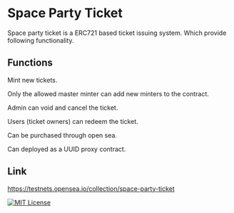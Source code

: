 
# Space Party Ticket
Space party ticket is a ERC721 based ticket issuing system. Which provide following functionality.




## Functions
Mint new tickets.

Only the allowed master minter can add new minters to the contract.

Admin can void and cancel the ticket.

Users (ticket owners) can redeem the ticket.

Can be purchased through open sea.

Can deployed as a UUID proxy contract.


## Link
https://testnets.opensea.io/collection/space-party-ticket


[![MIT License](https://img.shields.io/badge/License-MIT-green.svg)](https://choosealicense.com/licenses/mit/)


